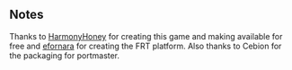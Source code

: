 ## Notes

Thanks to [HarmonyHoney](https://github.com/HarmonyHoney/tiny_crate) for creating this game and making available for free and [efornara](https://github.com/efornara/frt) for creating the FRT platform.  Also thanks to Cebion for the packaging for portmaster.

